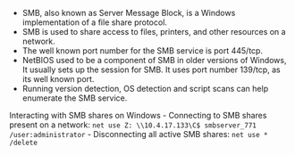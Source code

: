 - SMB, also known as Server Message Block, is a Windows implementation of a file share protocol.
- SMB is used to share access to files, printers, and other resources on a network.
- The well known port number for the SMB service is port 445/tcp.
- NetBIOS used to be a component of SMB in older versions of Windows, It usually sets up the session for SMB. It uses port number 139/tcp, as its well known port.
- Running version detection, OS detection and script scans can help enumerate the SMB service.

Interacting with SMB shares on Windows
	- Connecting to SMB shares present on a network: `net use Z: \\10.4.17.133\C$ smbserver_771 /user:administrator`
	- Disconnecting all active SMB shares: `net use * /delete`